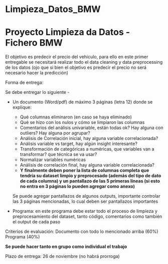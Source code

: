 # Limpieza_Datos_BMW
<h1>Proyecto Limpieza da Datos - Fichero BMW</h1>

El objetivo es predecir el precio del vehículo, para ello en este primer entregable se necesitará realizar todo el data cleaning y data preprocessing de los datos (ojo que si bien el objetivo es predecir el precio no será necesario hacer la predicción)

Forma de entrega:

Se debe entregar lo siguiente - 

- Un documento (Word/pdf) de máximo 3 páginas (letra 12) donde se explique:

    - Qué columnas eliminaron (en caso se haya eliminado)
    - Qué se hizo con los nulos y cómo se limpiaron las columnas
    - Comentarios del análisis univariable, están todas ok? Hay alguna con outliers? Hay alguna por agrupar?
    - Análisis de Correlación inicial, hay alguna variable correlacionada?
    - Análisis variable vs target, hay algún insight interesante?
    - Transformación de categóricas a numéricas, que variables van a transformar? que técnica se va usar?
    - Normalizar variables numéricas
    - Análisis de correlación final, hay alguna variable correlacionada?
    - **Y finalmente deben poner la lista de columnas completa que tendría su dataset limpio y preprocesado (además del tipo de dato de cada columna) y un pantallazo de las 5 primeras líneas (si esto no entra en 3 páginas lo pueden agregar como anexo)**

    Se puede agregar pantallazos de algunos outputs, importante controlar las 3 páginas mencionadas, lo cual deben ser pantallazos importantes

- Programa: en este programa debe estar todo el proceso de limpieza y preprocesamiento del dataset, tanto código, comentarios como también el output de cada paso

Criterios de evaluación:
Documento con todo lo mencionado arriba (60%)
Programa (40%)

**Se puede hacer tanto en grupo como individual el trabajo**

Plazo de entrega: 26 de noviembre (no habrá prorroga)
